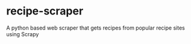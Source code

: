# recipe-scraper
A python based web scraper that gets recipes from popular recipe sites using Scrapy

